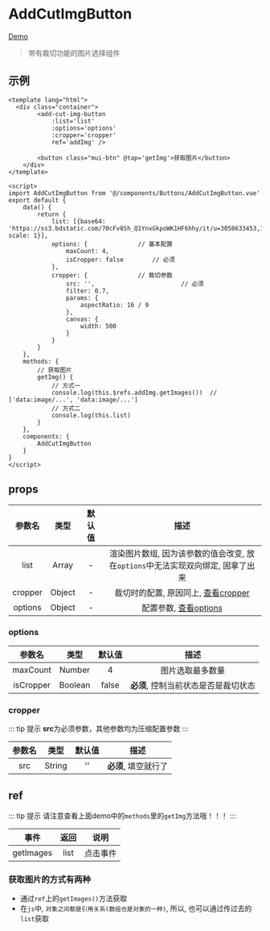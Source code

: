 # AddCutImgButton
[Demo](http://infozx.gitee.io/infozx_temp/dist/module/addCutImgButton.html)
>带有裁切功能的图片选择组件

## 示例
``` vue{14}
<template lang="html">
  <div class="container">
		<add-cut-img-button
			:list='list'
			:options='options'
			:cropper='cropper'
			ref='addImg' />

		<button class="mui-btn" @tap='getImg'>获取图片</button>
	</div>
</template>

<script>
import AddCutImgButton from '@/components/Buttons/AddCutImgButton.vue'
export default {
	data() {
		return {
			list: [{base64: 'https://ss3.bdstatic.com/70cFv8Sh_Q1YnxGkpoWK1HF6hhy/it/u=3058633453,130863776&fm=27&gp=0.jpg', scale: 1}],
			options: {				// 基本配置
				maxCount: 4,
				isCropper: false 		// 必须
			},
			cropper: {				// 裁切参数
				src: '', 						// 必须
				filter: 0.7,
				params: {
					aspectRatio: 16 / 9
				},
				canvas: {
					width: 500
				}
			}
		}
	},
	methods: {
		// 获取图片
		getImg() {
			// 方式一
			console.log(this.$refs.addImg.getImages()) 	// ['data:image/...', 'data:image/...']
			// 方式二
			console.log(this.list)
		}
	},
	components: {
		AddCutImgButton
	}
}
</script>
```
## props
|参数名|类型|默认值|描述|
|:---:|:---:|:---:|:---:|
|list|Array|-|渲染图片数组, 因为该参数的值会改变, 放在`options`中无法实现双向绑定, 固拿了出来|
|cropper|Object|-|裁切时的配置, 原因同上, [查看cropper](#cropper)|
|options|Object|-|配置参数, [查看options](#options)|

### options
|参数名|类型|默认值|描述|
|:---:|:---:|:---:|:---:|
|maxCount|Number|4|图片选取最多数量|
|isCropper|Boolean|false|**必须**, 控制当前状态是否是裁切状态|

### cropper
::: tip 提示
**src**为必须参数，其他参数均为压缩配置参数
:::

|参数名|类型|默认值|描述|
|:---:|:---:|:---:|:---:|
|src|String|''|**必须**, 填空就行了|

## ref
::: tip 提示
请注意查看上面demo中的`methods`里的`getImg`方法哦！！！
:::

|事件|返回|说明|
|:---:|:---:|:---:|
|getImages|list|点击事件|


### 获取图片的方式有两种
- 通过`ref`上的`getImages()`方法获取
- 在`js`中, `对象之间都是引用关系(数组也是对象的一种)`, 所以, 也可以通过传过去的`list`获取
